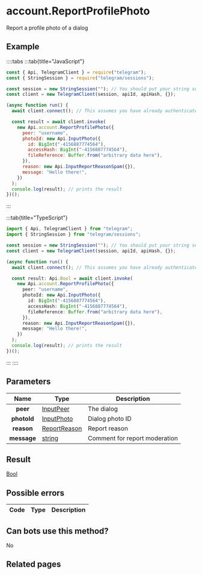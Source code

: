 # account.ReportProfilePhoto

Report a profile photo of a dialog

## Example

::::tabs
:::tab{title="JavaScript"}

```js
const { Api, TelegramClient } = require("telegram");
const { StringSession } = require("telegram/sessions");

const session = new StringSession(""); // You should put your string session here
const client = new TelegramClient(session, apiId, apiHash, {});

(async function run() {
  await client.connect(); // This assumes you have already authenticated with .start()

  const result = await client.invoke(
    new Api.account.ReportProfilePhoto({
      peer: "username",
      photoId: new Api.InputPhoto({
        id: BigInt("-4156887774564"),
        accessHash: BigInt("-4156887774564"),
        fileReference: Buffer.from("arbitrary data here"),
      }),
      reason: new Api.InputReportReasonSpam({}),
      message: "Hello there!",
    })
  );
  console.log(result); // prints the result
})();
```

:::

:::tab{title="TypeScript"}

```ts
import { Api, TelegramClient } from "telegram";
import { StringSession } from "telegram/sessions";

const session = new StringSession(""); // You should put your string session here
const client = new TelegramClient(session, apiId, apiHash, {});

(async function run() {
  await client.connect(); // This assumes you have already authenticated with .start()

  const result: Api.Bool = await client.invoke(
    new Api.account.ReportProfilePhoto({
      peer: "username",
      photoId: new Api.InputPhoto({
        id: BigInt("-4156887774564"),
        accessHash: BigInt("-4156887774564"),
        fileReference: Buffer.from("arbitrary data here"),
      }),
      reason: new Api.InputReportReasonSpam({}),
      message: "Hello there!",
    })
  );
  console.log(result); // prints the result
})();
```

:::
::::

## Parameters

|    Name     | Type                                                        | Description                   |
| :---------: | ----------------------------------------------------------- | ----------------------------- |
|  **peer**   | [InputPeer](https://core.telegram.org/type/InputPeer)       | The dialog                    |
| **photoId** | [InputPhoto](https://core.telegram.org/type/InputPhoto)     | Dialog photo ID               |
| **reason**  | [ReportReason](https://core.telegram.org/type/ReportReason) | Report reason                 |
| **message** | [string](https://core.telegram.org/type/string)             | Comment for report moderation |

## Result

[Bool](https://core.telegram.org/type/Bool)

## Possible errors

| Code | Type | Description |
| :--: | ---- | ----------- |

## Can bots use this method?

No

## Related pages
